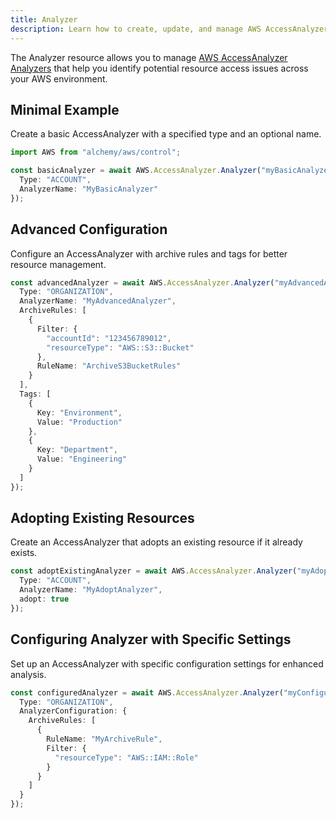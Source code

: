 ```yaml
---
title: Analyzer
description: Learn how to create, update, and manage AWS AccessAnalyzer Analyzers using Alchemy Cloud Control.
---
```



The Analyzer resource allows you to manage [AWS AccessAnalyzer Analyzers](https://docs.aws.amazon.com/accessanalyzer/latest/userguide/) that help you identify potential resource access issues across your AWS environment.

## Minimal Example

Create a basic AccessAnalyzer with a specified type and an optional name.

```ts
import AWS from "alchemy/aws/control";

const basicAnalyzer = await AWS.AccessAnalyzer.Analyzer("myBasicAnalyzer", {
  Type: "ACCOUNT",
  AnalyzerName: "MyBasicAnalyzer"
});
```

## Advanced Configuration

Configure an AccessAnalyzer with archive rules and tags for better resource management.

```ts
const advancedAnalyzer = await AWS.AccessAnalyzer.Analyzer("myAdvancedAnalyzer", {
  Type: "ORGANIZATION",
  AnalyzerName: "MyAdvancedAnalyzer",
  ArchiveRules: [
    {
      Filter: {
        "accountId": "123456789012",
        "resourceType": "AWS::S3::Bucket"
      },
      RuleName: "ArchiveS3BucketRules"
    }
  ],
  Tags: [
    {
      Key: "Environment",
      Value: "Production"
    },
    {
      Key: "Department",
      Value: "Engineering"
    }
  ]
});
```

## Adopting Existing Resources

Create an AccessAnalyzer that adopts an existing resource if it already exists.

```ts
const adoptExistingAnalyzer = await AWS.AccessAnalyzer.Analyzer("myAdoptAnalyzer", {
  Type: "ACCOUNT",
  AnalyzerName: "MyAdoptAnalyzer",
  adopt: true
});
```

## Configuring Analyzer with Specific Settings

Set up an AccessAnalyzer with specific configuration settings for enhanced analysis.

```ts
const configuredAnalyzer = await AWS.AccessAnalyzer.Analyzer("myConfiguredAnalyzer", {
  Type: "ORGANIZATION",
  AnalyzerConfiguration: {
    ArchiveRules: [
      {
        RuleName: "MyArchiveRule",
        Filter: {
          "resourceType": "AWS::IAM::Role"
        }
      }
    ]
  }
});
```
